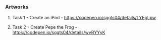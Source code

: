 ### Artworks

1. Task 1 - Create an iPod - https://codepen.io/sggts04/details/LYEgLpw

2. Task 2 - Create Pepe the Frog - https://codepen.io/sggts04/details/wvBYYyK